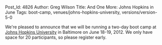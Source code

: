 Post_Id: 4826
Author: Greg Wilson
Title: And One More: Johns Hopkins in June
Tags: boot-camp, venues/johns-hopkins-university, versions/version-5-0

<p>We're pleased to announce that we will be running a two-day boot camp at <a href="/bootcamps/2012-06-jhu.html">Johns Hopkins University</a> in Baltimore on June 18-19, 2012. We only have space for 20 participants, so please register early.</p>
